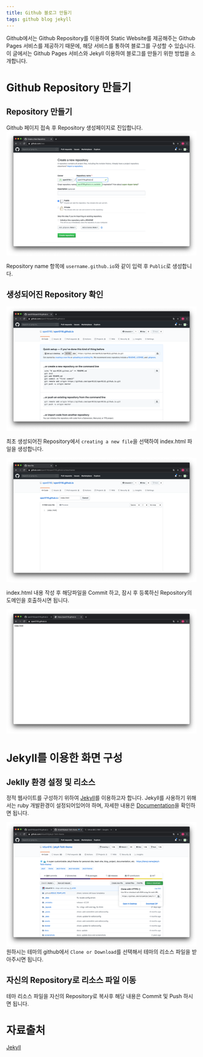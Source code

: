 ```yaml
---
title: Github 블로그 만들기
tags: github blog jekyll
---
```


  Github에서는 Github Repository를 이용하여 Static Website를 제공해주는 Github 
  Pages 서비스를 제공하기 때문에,
해당 서비스를 통하여 블로그를 구성할 수 있습니다.
  이 글에서는 Github Pages 서비스와 Jekyll 이용하여 블로그를 만들기 위한 방법을 소개합니다. <!--more--> 

# Github Repository 만들기
## Repository 만들기

Github 페이지 접속 후 Repository 생성페이지로 진입합니다.
![github Repository 새페이지](/assets/images/github-blog/github-repository-new.png)

Repository name 항목에 `username.github.io`와 같이 입력 후 `Public`로 생성합니다.

## 생성되어진 Repository 확인
![github Repository 만들기](/assets/images/github-blog/github-repository-initialize.png)

최초 생성되어진 Repository에서 `creating a new file`을 선택하여 index.html 파일을 생성합니다.

![index.html 파일 만들기](/assets/images/github-blog/github-repository-create-index.png)

index.html 내용 작성 후 해당파일을 Commit 하고,
잠시 후 등록하신 Repository의 도메인을 호출하시면 됩니다.

![URL 호출](/assets/images/github-blog/github-repository-call-index.png)


# Jekyll를 이용한 화면 구성

## Jeklly 환경 설정 및 리소스
  정적 웹사이트를 구성하기 위하여 [Jekyll](https://jekyllrb-ko.github.io/)를 이용하고자 합니다.
Jekyll를 사용하기 위해서는 ruby 개발환경이 설정되어있어야 하며, 자세한 내용은 [Documentation](https://jekyllrb-ko.github.io/docs/)을 확인하면 됩니다.

![URL 호출](/assets/images/github-blog/github-repository-clone.png)
원하시는 테마의 github에서 `Clone or Download`를 선택해서 테마의 리소스 파일을 받아주시면 됩니다.
  

## 자신의 Repository로 리소스 파일 이동
  테마 리소스 파일을 자신의 Repository로 복사후 해당 내용은 Commit 및 Push 하시면 됩니다.


# 자료출처
[Jekyll](https://jekyllrb-ko.github.io/)

